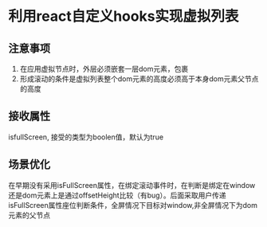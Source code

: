 # 利用react自定义hooks实现虚拟列表

## 注意事项
1. 在应用虚拟节点时，外层必须嵌套一层dom元素，包裹
2. 形成滚动的条件是虚拟列表整个dom元素的高度必须高于本身dom元素父节点的高度

## 接收属性
isfullScreen, 接受的类型为boolen值，默认为true

## 场景优化
在早期没有采用isFullScreen属性，在绑定滚动事件时，在判断是绑定在window还是dom元素上是通过offsetHeight比较（有bug）。后面采取用户传递isFullScreen属性座位判断条件，全屏情况下目标对window,非全屏情况下为dom元素的父节点